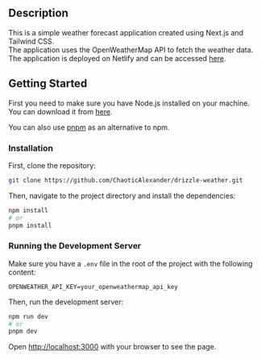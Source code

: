 ## Description

This is a simple weather forecast application created using Next.js and Tailwind CSS.  
The application uses the OpenWeatherMap API to fetch the weather data.  
The application is deployed on Netlify and can be accessed [here](https://drizzle-weather.netlify.app/).

## Getting Started

First you need to make sure you have Node.js installed on your machine.  
You can download it from [here](https://nodejs.org/en/download/).

You can also use [pnpm](https://pnpm.io/) as an alternative to npm.

### Installation

First, clone the repository:

```bash
git clone https://github.com/ChaoticAlexander/drizzle-weather.git
```

Then, navigate to the project directory and install the dependencies:

```bash
npm install
# or
pnpm install
```

### Running the Development Server

Make sure you have a `.env` file in the root of the project with the following content:

```env
OPENWEATHER_API_KEY=your_openweathermap_api_key
```

Then, run the development server:

```bash
npm run dev
# or
pnpm dev
```

Open [http://localhost:3000](http://localhost:3000) with your browser to see the page.

